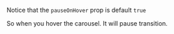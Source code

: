Notice that the `pauseOnHover` prop is default `true`

So when you hover the carousel. It will pause transition.

